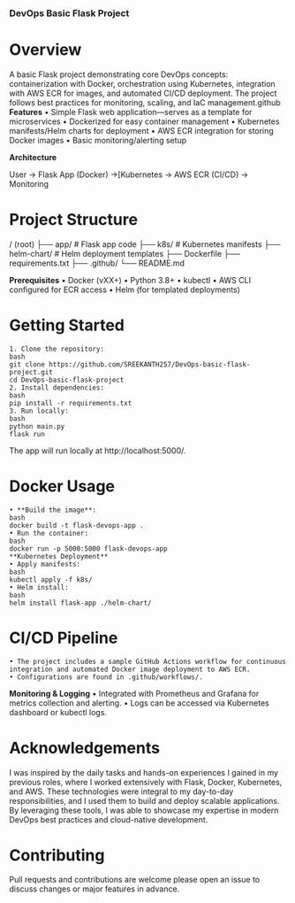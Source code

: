 ### DevOps Basic Flask Project
# Overview
A basic Flask project demonstrating core DevOps concepts: containerization with Docker, orchestration using Kubernetes, integration with AWS ECR for images, and automated CI/CD deployment. The project follows best practices for monitoring, scaling, and IaC management.github​
**Features**
	• Simple Flask web application—serves as a template for microservices
	• Dockerized for easy container management
	• Kubernetes manifests/Helm charts for deployment
	• AWS ECR integration for storing Docker images
	• Basic monitoring/alerting setup

**Architecture**

User → Flask App (Docker) →[Kubernetes → AWS ECR (CI/CD) → Monitoring

# Project Structure

/ (root)
├── app/            # Flask app code
├── k8s/            # Kubernetes manifests
├── helm-chart/     # Helm deployment templates
├── Dockerfile
├── requirements.txt
├── .github/
└── README.md


**Prerequisites**
	• Docker (vXX+)
	• Python 3.8+
	• kubectl
	• AWS CLI configured for ECR access
	• Helm (for templated deployments)
# Getting Started
	1. Clone the repository:
	bash
	git clone https://github.com/SREEKANTH257/DevOps-basic-flask-project.git
	cd DevOps-basic-flask-project
	2. Install dependencies:
	bash
	pip install -r requirements.txt
	3. Run locally:
	bash
	python main.py
	flask run

The app will run locally at http://localhost:5000/.
	
# Docker Usage
	• **Build the image**:
	bash
	docker build -t flask-devops-app .
	• Run the container:
	bash
	docker run -p 5000:5000 flask-devops-app
	**Kubernetes Deployment**
	• Apply manifests:
	bash
	kubectl apply -f k8s/
	• Helm install:
	bash
	helm install flask-app ./helm-chart/
# CI/CD Pipeline
	• The project includes a sample GitHub Actions workflow for continuous integration and automated Docker image deployment to AWS ECR.
	• Configurations are found in .github/workflows/.
**Monitoring & Logging**
	• Integrated with Prometheus and Grafana for metrics collection and alerting.
	• Logs can be accessed via Kubernetes dashboard or kubectl logs.

# Acknowledgements
I was inspired by the daily tasks and hands-on experiences I gained in my previous roles, where I worked extensively with Flask, Docker, Kubernetes, and AWS. These technologies were integral to my day-to-day responsibilities, and I used them to build and deploy scalable applications. By leveraging these tools, I was able to showcase my expertise in modern DevOps best practices and cloud-native development.

# Contributing
Pull requests and contributions are welcome please open an issue to discuss changes or major features in advance.

